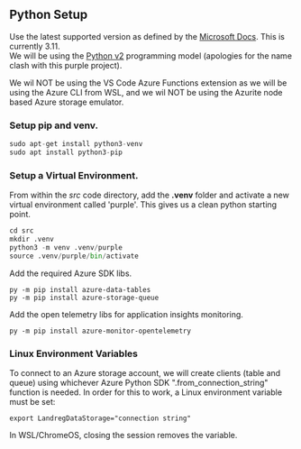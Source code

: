 ## Python Setup
Use the latest supported version as defined by the [Microsoft Docs](https://learn.microsoft.com/en-us/azure/azure-functions/supported-languages?tabs=isolated-process%2Cv4&pivots=programming-language-python#languages-by-runtime-version).  This is currently 3.11.  
We will be using the [Python v2](https://learn.microsoft.com/en-us/azure/azure-functions/create-first-function-cli-python?tabs=linux%2Cbash%2Cazure-cli&pivots=python-mode-decorators) programming model (apologies for the name clash with this purple project).  

We wil NOT be using the VS Code Azure Functions extension as we will be using the Azure CLI from WSL, and we wil NOT be using the Azurite node based Azure storage emulator.  

### Setup pip and venv.
```python
sudo apt-get install python3-venv
sudo apt install python3-pip
```

### Setup a Virtual Environment.  
From within the *src* code directory, add the **.venv** folder and activate a new virtual environment called 'purple'.  This gives us a clean python starting point.   
```python
cd src
mkdir .venv
python3 -m venv .venv/purple
source .venv/purple/bin/activate
```
Add the required Azure SDK libs.
```
py -m pip install azure-data-tables
py -m pip install azure-storage-queue
```
Add the open telemetry libs for application insights monitoring.  
```
py -m pip install azure-monitor-opentelemetry
```

### Linux Environment Variables
To connect to an Azure storage account, we will create clients (table and queue) using whichever Azure Python SDK ".from_connection_string" function is needed.  In order for this to work, a Linux environment variable must be set:  
```
export LandregDataStorage="connection string"
```

In WSL/ChromeOS, closing the session removes the variable.